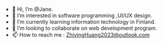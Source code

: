 - 👋 Hi, I’m @Jane.
- 👀 I’m interested in software programming ,UI/UX design.
- 🌱 I’m currently learning information technology in Finland.
- 💞️ I’m looking to collaborate on web development program.
- 📫 How to reach me : ZhiyingHuang2023@outlook.com


<!---
JaneWong2023/JaneWong2023 is a ✨ special ✨ repository because its `README.md` (this file) appears on your GitHub profile.
You can click the Preview link to take a look at your changes.
--->
